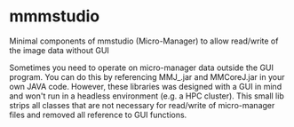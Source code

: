 # mmmstudio
Minimal components of mmstudio (Micro-Manager) to allow read/write of the image data without GUI

Sometimes you need to operate on micro-manager data outside the GUI program. You can do this by referencing
MMJ_.jar and MMCoreJ.jar in your own JAVA code. However, these libraries was designed with a GUI in mind and 
won't run in a headless environment (e.g. a HPC cluster). This small lib strips all classes that are not 
necessary for read/write of micro-manager files and removed all reference to GUI functions.
